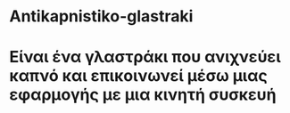 # Antikapnistiko-glastraki
# Είναι ένα γλαστράκι που ανιχνεύει καπνό και επικοινωνεί μέσω μιας εφαρμογής με μια κινητή συσκευή
